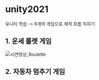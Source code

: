 # unity2021
유니티 학습 -> 6개의 게임으로 제작 흐름 익히기

## 1. 운세 룰렛 게임
![시연영상_Roulette](https://user-images.githubusercontent.com/87654809/215256214-c6072015-4197-4503-b2b2-438d6a533b8f.gif)

## 2. 자동차 멈추기 게임
